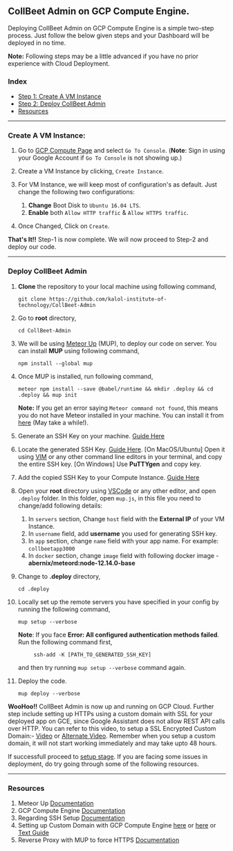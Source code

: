 ## CollBeet Admin on GCP Compute Engine.

Deploying CollBeet Admin on GCP Compute Engine is a simple two-step process. Just follow the below given steps and your Dashboard will be deployed in no time.

**Note:** Following steps may be a little advanced if you have no prior experience with Cloud Deployment. 

### Index
* [Step 1: Create A VM Instance](#create-a-vm-instance)
* [Step 2: Deploy CollBeet Admin](#deploy-collbeet-admin)
* [Resources](#resources)

---

### Create A VM Instance:

1. Go to [GCP Compute Page](https://cloud.google.com/compute) and select `Go To Console`. (**Note**: Sign in using your Google Account if `Go To Console` is not showing up.)

1. Create a VM Instance by clicking, `Create Instance`.

1. For VM Instance, we will keep most of configuration's as default. Just change the following two configurations:
    
    1. **Change** Boot Disk to `Ubuntu 16.04 LTS`.
    1. **Enable** both `Allow HTTP traffic` & `Allow HTTPS traffic`.
    
1. Once Changed, Click on `Create`.

**That's It!!** Step-1 is now complete. We will now proceed to Step-2 and deploy our code.

---

### Deploy CollBeet Admin

1. **Clone** the repository to your local machine using following command,

    `git clone https://github.com/kalol-institute-of-technology/CollBeet-Admin`
    
1. Go to **root** directory,

    `cd CollBeet-Admin`
    
1. We will be using [Meteor Up](http://meteor-up.com/) (MUP), to deploy our code on server. You can install **MUP** using following command,

    `npm install --global mup`
    
1. Once MUP is installed, run following command,

    `meteor npm install --save @babel/runtime && mkdir .deploy && cd .deploy && mup init`
    
    **Note:** If you get an error saying `Meteor command not found`, this means you do not have Meteor installed in your machine. You can install it from [here](https://www.meteor.com/install) (May take a while!).

    
1. Generate an SSH Key on your machine. [Guide Here](https://cloud.google.com/compute/docs/instances/adding-removing-ssh-keys#createsshkeys)

1. Locate the generated SSH Key. [Guide Here](https://cloud.google.com/compute/docs/instances/adding-removing-ssh-keys#locatesshkeys). [On MacOS/Ubuntu] Open it using [VIM](https://www.keycdn.com/blog/vim-commands) or any other command line editors in your terminal, and copy the entire SSH key. [On Windows] Use **PuTTYgen** and copy key.

1. Add the copied SSH Key to your Compute Instance. [Guide Here](https://cloud.google.com/compute/docs/instances/adding-removing-ssh-keys#instance-only)
    
1. Open your **root** directory using [VSCode](https://code.visualstudio.com/) or any other editor, and open `.deploy` folder. In this folder, open `mup.js`, in this file you need to change/add following details:

    1. In `servers` section, Change `host` field with the **External IP** of your VM Instance.
    1. In `username` field, add **username** you used for generating SSH key.
    1. In `app` section, change `name` field with your app name. For example: `collbeetapp3000`
    1. In `docker` section, change `image` field with following docker image - **abernix/meteord:node-12.14.0-base**
    
1. Change to **.deploy** directory,

    `cd .deploy`
    
1. Locally set up the remote servers you have specified in your config by running the following command,
 
    `mup setup --verbose`
    
    **Note**: If you face **Error: All configured authentication methods failed**. Run the following command first,
            
            ssh-add -K [PATH_TO_GENERATED_SSH_KEY]
            
    and then try running `mup setup --verbose` command again.
    
1. Deploy the code.
 
    `mup deploy --verbose`
    
 **WooHoo!!** CollBeet Admin is now up and running on GCP Cloud. Further step include setting up HTTPs using a custom domain  with SSL for your deployed app on GCE, since Google Assistant does not allow REST API calls over HTTP. You can refer to this video, to setup a SSL Encrypted Custom Domain:- [Video](https://www.youtube.com/watch?v=eXtqqofrhOo) or [Alternate Video](https://www.youtube.com/watch?v=4iciq0ck8Ns). Remember when you setup a custom domain, it will not start working immediately and may take upto 48 hours.
 
If successfull proceed to [setup stage](https://github.com/kalol-institute-of-technology/CollBeet-Admin#setup). If you are facing some issues in deployment, do try going through some of the following resources.
 
 ---
 
### Resources
 
 1. Meteor Up [Documentation](http://meteor-up.com/docs.html)
 1. GCP Compute Engine [Documentation](https://cloud.google.com/compute/docs)
 1. Regarding SSH Setup [Documentation](https://cloud.google.com/compute/docs/instances/adding-removing-ssh-keys#addkey)
 1. Setting up Custom Domain with GCP Compute Engine [here](https://www.youtube.com/watch?v=4iciq0ck8Ns) or [here](https://www.youtube.com/watch?v=eXtqqofrhOo) or [Text Guide](https://www.cloudbooklet.com/setting-up-google-cloud-dns-for-your-domain/)
 1. Reverse Proxy with MUP to force HTTPS [Documentation](http://meteor-up.com/docs.html#reverse-proxy)
